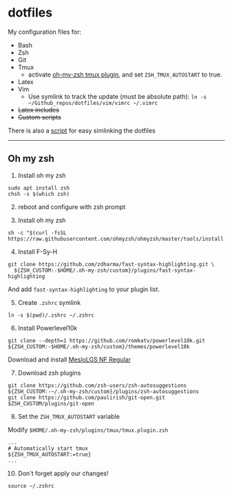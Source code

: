 # dotfiles

My configuration files for:

* Bash
* Zsh 
* Git
* Tmux
    * activate [oh-my-zsh tmux plugin](https://github.com/ohmyzsh/ohmyzsh/tree/master/plugins/tmux), and set `ZSH_TMUX_AUTOSTART` to true.
* Latex
* Vim
    * Use symlink to track the update (must be absolute path): `ln -s ~/Github_repos/dotfiles/vim/vimrc ~/.vimrc`
* ~~Latex includes~~
* ~~Custom scripts~~

There is also a [script](https://github.com/JJGO/dotfiles/blob/master/shell-setup.sh) for easy simlinking the dotfiles

<hr>

## Oh my zsh

1. Install oh my zsh

```
sudo apt install zsh
chsh -s $(which zsh)
```

2. reboot and configure with zsh prompt

3. Install oh my zsh

```
sh -c "$(curl -fsSL https://raw.githubusercontent.com/ohmyzsh/ohmyzsh/master/tools/install.sh)"
```

4. Install F-Sy-H

```
git clone https://github.com/zdharma/fast-syntax-highlighting.git \
  ${ZSH_CUSTOM:-$HOME/.oh-my-zsh/custom}/plugins/fast-syntax-highlighting
```

  And add `fast-syntax-highlighting` to your plugin list.

5. Create `.zshrc` symlink

```
ln -s $(pwd)/.zshrc ~/.zshrc
```

6. Install Powerlevel10k 

```
git clone --depth=1 https://github.com/romkatv/powerlevel10k.git ${ZSH_CUSTOM:-$HOME/.oh-my-zsh/custom}/themes/powerlevel10k
```

Download and install [MesloLGS NF Regular](https://github.com/romkatv/powerlevel10k#meslo-nerd-font-patched-for-powerlevel10k)

7. Download zsh plugins

```
git clone https://github.com/zsh-users/zsh-autosuggestions ${ZSH_CUSTOM:-~/.oh-my-zsh/custom}/plugins/zsh-autosuggestions
git clone https://github.com/paulirish/git-open.git $ZSH_CUSTOM/plugins/git-open
```

8. Set the `ZSH_TMUX_AUTOSTART` variable

Modify `$HOME/.oh-my-zsh/plugins/tmux/tmux.plugin.zsh`

```
...
# Automatically start tmux
${ZSH_TMUX_AUTOSTART:=true}
...
```

10. Don't forget apply our changes!

```
source ~/.zshrc
```
